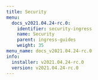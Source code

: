 ```yaml
---
title: Security
menu:
  docs_v2021.04.24-rc.0:
    identifier: security-ingress
    name: Security
    parent: ingress-guides
    weight: 35
menu_name: docs_v2021.04.24-rc.0
info:
  installer: v2021.04.24-rc.0
  version: v2021.04.24-rc.0
---
```



